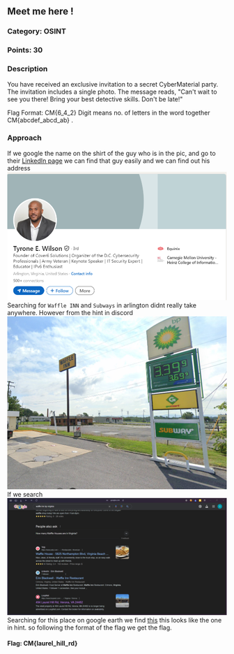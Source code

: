 ## Meet me here !
### Category: OSINT
### Points: 30
### Description
You have received an exclusive invitation to a secret CyberMaterial party. The invitation includes a single photo. The message reads, "Can't wait to see you there! Bring your best detective skills. Don't be late!"

Flag Format: CM{6_4_2} Digit means no. of letters in the word together CM{abcdef_abcd_ab} .

### Approach
If we google the name on the shirt of the guy who is in the pic, and go to their [LinkedIn page](https://www.linkedin.com/company/cover6-solutions-llc/posts/?feedView=all) we can find that guy easily and we can find out his address 
![alt text](image.png)
Searching for `Waffle INN` and `Subways` in arlington didnt really take anywhere. However from the hint in discord
![alt text](hint.png)
If we search
![alt text](image-1.png)
Searching for this place on google earth we find [this](https://www.google.com/maps/@38.1915658,-78.9924027,3a,75y,64.49h,96.07t/data=!3m7!1e1!3m5!1sXjg-PklkuzxLF4w2NSX2SQ!2e0!6shttps:%2F%2Fstreetviewpixels-pa.googleapis.com%2Fv1%2Fthumbnail%3Fcb_client%3Dmaps_sv.tactile%26w%3D900%26h%3D600%26pitch%3D-6.06963675666816%26panoid%3DXjg-PklkuzxLF4w2NSX2SQ%26yaw%3D64.49251343173015!7i16384!8i8192?coh=205410&entry=ttu&g_ep=EgoyMDI0MDkwNC4wIKXMDSoASAFQAw%3D%3D)
this looks like the one in hint.
so following the format of the flag we get the flag.
#### Flag: CM{laurel_hill_rd}





